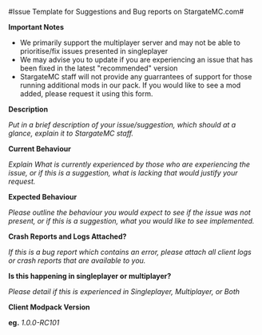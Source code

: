 #Issue Template for Suggestions and Bug reports on StargateMC.com#

**Important Notes**

- We primarily support the multiplayer server and may not be able to prioritise/fix issues presented in singleplayer
- We may advise you to update if you are experiencing an issue that has been fixed in the latest "recommended" version
- StargateMC staff will not provide any guarrantees of support for those running additional mods in our pack. If you would like to see a mod added, please request it using this form.


**Description**

*Put in a brief description of your issue/suggestion, which should at a glance, explain it to StargateMC staff.*

**Current Behaviour**

*Explain What is currently experienced by those who are experiencing the issue, or if this is a suggestion, what is lacking that would justify your request.*

**Expected Behaviour**

*Please outline the behaviour you would expect to see if the issue was not present, or if this is a suggestion, what you would like to see implemented.*

**Crash Reports and Logs Attached?**

*If this is a bug report which contains an error, please attach all client logs or crash reports that are available to you.*

**Is this happening in singleplayer or multiplayer?**

*Please detail if this is experienced in Singleplayer, Multiplayer, or Both*

**Client Modpack Version**

**eg.** *1.0.0-RC101*

